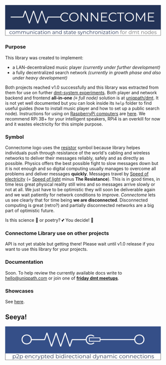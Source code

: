 <img src="img/connectome_logo.png">

### Purpose

This library was created to implement:

- a LAN-decentralized music player _(currently under further development)_
- a fully decentralized search network _(currently in growth phase and also under heavy development)_

Both projects reached v1.0 successfully and this library was extracted from them for use on further [dmt-system experiments](https://github.com/dmtsys). Both player and network backend and frontend **all-in-one** _(≡ full node)_ solution is at [uniqpath/dmt](https://github.com/uniqpath/dmt). It is not yet well documented but you can look inside its `help` folder to find useful guides (how to install music player and how to set up a public search node). Instructions for using on [RaspberryPi computers](https://www.raspberrypi.org) are [here](https://github.com/uniqpath/info/blob/master/assets/pdf/rpi_guide.pdf). We recommend RPi 3B+ for your intelligent speakers, RPi4 is an overkill for now and it wastes electricity for this simple purpose.

### Symbol

Connectome logo uses the [resistor](https://en.wikipedia.org/wiki/Resistor) symbol because library helpes individuals push through resistance of the world's cabling and wireless networks to deliver their messages reliably, safely and as directly as possible. Physics offers the best possible fight to slow messages down but it is not enough and so digital computing usually manages to overcome all problems and deliver messages **quickly**. Messages travel by [Speed of electricity](https://en.wikipedia.org/wiki/Speed_of_electricity) (= [Speed of light](https://en.wikipedia.org/wiki/Speed_of_light) minus **The Resistance**). This is in good times, in time less great physical reality still wins and so messages arrive slowly or not at all. We just have to be optimistic they will soon be deliverable again and we wait patiently for network conditions to improve. _Connectome_ lets us see clearly that for time being **we are disconnected**. Disconnected computing is great (retro?) and partially disconnected networks are a big part of optimistic future.

Is this science 🧪 or poetry?  💕 You decide! 👀

### Connectome Library use on other projects

API is not yet stable but getting there! Please wait until v1.0 release if you want to use this library for your projects.

### Documentation

Soon. To help review the currently available docs write to hello@uniqpath.com or join one of **[friday dmt meetups](https://dmt-system.com)**.

### Showcases

See [here](./help/SHOWCASES.md).

## Seeya!

<img src="img/connectome_p2p.png">

